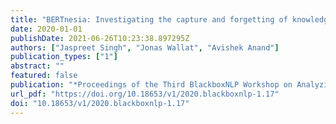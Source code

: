```yaml
---
title: "BERTnesia: Investigating the capture and forgetting of knowledge in BERT"
date: 2020-01-01
publishDate: 2021-06-26T10:23:38.897295Z
authors: ["Jaspreet Singh", "Jonas Wallat", "Avishek Anand"]
publication_types: ["1"]
abstract: ""
featured: false
publication: "*Proceedings of the Third BlackboxNLP Workshop on Analyzing and Interpreting Neural Networks for NLP, BlackboxNLP at EMNLP 2020, Online, November 2020*"
url_pdf: "https://doi.org/10.18653/v1/2020.blackboxnlp-1.17"
doi: "10.18653/v1/2020.blackboxnlp-1.17"
---
```


